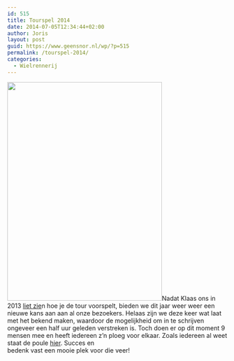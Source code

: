 ```yaml
---
id: 515
title: Tourspel 2014
date: 2014-07-05T12:34:44+02:00
author: Joris
layout: post
guid: https://www.geensnor.nl/wp/?p=515
permalink: /tourspel-2014/
categories:
  - Wielrennerij
---
```

<img class="alignleft" src="https://farm5.static.flickr.com/4054/4651057241_705c9e6b8a.jpg" alt="" width="354" height="500" />Nadat Klaas ons in 2013 [liet zie](https://www.geensnor.nl/geensnor/index.php?page=bericht&iid=12124)n hoe je de tour voorspelt, bieden we dit jaar weer weer een nieuwe kans aan aan al onze bezoekers. Helaas zijn we deze keer wat laat met het bekend maken, waardoor de mogelijkheid om in te schrijven ongeveer een half uur geleden verstreken is. Toch doen er op dit moment 9 mensen mee en heeft iedereen z&#8217;n ploeg voor elkaar. Zoals iedereen al weet staat de poule [hier](https://www.tourploeg.nl/?groepid=20982). Succes en  
bedenk vast een mooie plek voor die veer!
